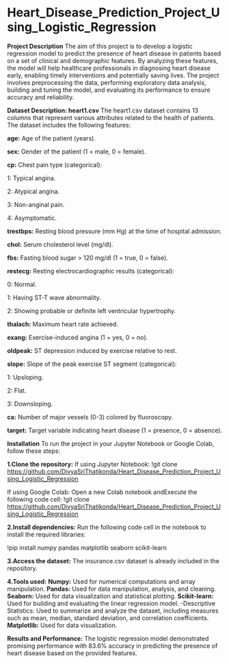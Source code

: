 # Heart_Disease_Prediction_Project_Using_Logistic_Regression

**Project Description**
The aim of this project is to develop a logistic regression model to predict the presence of heart disease in patients based on a set of clinical and demographic features. By analyzing these features, the model will help healthcare professionals in diagnosing heart disease early, enabling timely interventions and potentially saving lives. The project involves preprocessing the data, performing exploratory data analysis, building and tuning the model, and evaluating its performance to ensure accuracy and reliability.

**Dataset Description: heart1.csv**
The heart1.csv dataset contains 13 columns that represent various attributes related to the health of patients. The dataset includes the following features:

**age:** Age of the patient (years).
    
**sex:** Gender of the patient (1 = male, 0 = female).
    
**cp:** Chest pain type (categorical):
        
1: Typical angina.
    
2: Atypical angina.
    
3: Non-anginal pain.
    
4: Asymptomatic.
    
**trestbps:** Resting blood pressure (mm Hg) at the time of hospital admission.
    
**chol:** Serum cholesterol level (mg/dl).
    
**fbs:** Fasting blood sugar > 120 mg/dl (1 = true, 0 = false).
    
**restecg:** Resting electrocardiographic results (categorical):
        
0: Normal.
    
1: Having ST-T wave abnormality.
    
2: Showing probable or definite left ventricular hypertrophy.
    
**thalach:** Maximum heart rate achieved.
    
**exang:** Exercise-induced angina (1 = yes, 0 = no).
    
**oldpeak:** ST depression induced by exercise relative to rest.
    
**slope:** Slope of the peak exercise ST segment (categorical):
        
1: Upsloping.
    
2: Flat.
    
3: Downsloping.
    
**ca:** Number of major vessels (0-3) colored by fluoroscopy.
    
**target:** Target variable indicating heart disease (1 = presence, 0 = absence).

**Installation**
To run the project in your Jupyter Notebook or Google Colab, follow these steps:

**1.Clone the repository:**
If using Jupyter Notebook:
!git clone https://github.com/DivyaSriThatikonda/Heart_Disease_Prediction_Project_Using_Logistic_Regression

If using Google Colab:
Open a new Colab notebook andExecute the following code cell:
!git clone https://github.com/DivyaSriThatikonda/Heart_Disease_Prediction_Project_Using_Logistic_Regression

**2.Install dependencies:**
Run the following code cell in the notebook to install the required libraries:

!pip install numpy pandas matplotlib seaborn scikit-learn

**3.Access the dataset:**
The insurance.csv dataset is already included in the repository.

**4.Tools used:**
**Numpy:** Used for numerical computations and array manipulation.
**Pandas:** Used for data manipulation, analysis, and cleaning.
**Seaborn:** Used for data visualization and statistical plotting.
**Scikit-learn:** Used for building and evaluating the linear regression model. -Descriptive Statistics: Used to summarize and analyze the dataset, including measures such as mean, median, standard deviation, and correlation coefficients.
**Matplotlib:** Used for data visualization.

**Results and Performance:**
The logistic regression model demonstrated promising performance with 83.6% accuracy in predicting the presence of heart disease based on the provided features.

